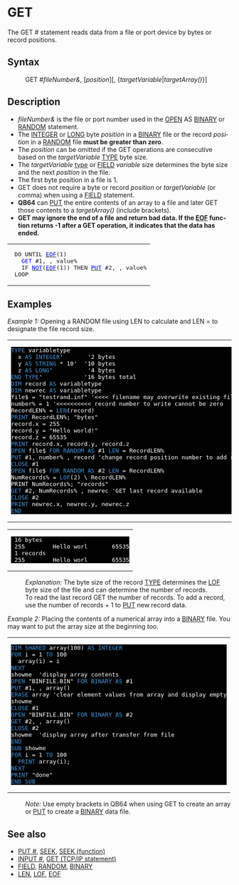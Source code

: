 <style>pre.codeide, pre.outputfixed, .outputcrt0 { background-color: #000 !important; color: #FFF !important; }</style><!DOCTYPE html>
<html class="client-nojs" dir="ltr" lang="en">
<head>
<title>GET - QB64 Phoenix Edition Wiki</title>
</head>
<body class="mediawiki ltr sitedir-ltr mw-hide-empty-elt ns-0 ns-subject page-GET rootpage-GET skin-vector action-view skin-vector-legacy vector-feature-language-in-header-enabled vector-feature-language-in-main-page-header-disabled vector-feature-language-alert-in-sidebar-disabled vector-feature-sticky-header-disabled vector-feature-sticky-header-edit-disabled vector-feature-table-of-contents-disabled vector-feature-visual-enhancement-next-disabled">
<div class="mw-body" id="content" role="main">
<a id="top"></a>
<h1 class="firstHeading mw-first-heading" id="firstHeading"><span class="mw-page-title-main">GET</span></h1>
<div class="vector-body" id="bodyContent">
<div class="mw-body-content mw-content-ltr" dir="ltr" id="mw-content-text" lang="en"><div class="mw-parser-output"><p>The <a class="mw-selflink selflink">GET #</a> statement reads data from a file or port device by bytes or record positions.
</p>
<h2><span class="mw-headline" id="Syntax">Syntax</span></h2>
<dl><dd><a class="mw-selflink selflink">GET #</a><i>fileNumber&amp;</i>, [<i>position</i>][, {<i>targetVariable</i>|<i>targetArray()</i>}]</dd></dl>
<p>
</p>
<h2><span class="mw-headline" id="Description">Description</span></h2>
<ul><li><i>fileNumber&amp;</i> is the file or port number used in the <a href="OPEN" title="OPEN">OPEN</a> AS <a class="mw-redirect" href="BINARY" title="BINARY">BINARY</a> or <a href="RANDOM" title="RANDOM">RANDOM</a> statement.</li>
<li>The <a href="INTEGER" title="INTEGER">INTEGER</a> or <a href="LONG" title="LONG">LONG</a> byte <i>position</i> in a <a class="mw-redirect" href="BINARY" title="BINARY">BINARY</a> file or the record <i>position</i> in a <a href="RANDOM" title="RANDOM">RANDOM</a> file <b>must be greater than zero</b>.</li>
<li>The <i>position</i> can be omitted if the GET operations are consecutive based on the <i>targetVariable</i> <a href="TYPE" title="TYPE">TYPE</a> byte size.</li>
<li>The <i>targetVariable</i> <a href="Data_types" title="Data types">type</a> or <a href="FIELD" title="FIELD">FIELD</a> <i>variable</i> size determines the byte size and the next <i>position</i> in the file.</li>
<li>The first byte position in a file is 1.</li>
<li>GET does not require a byte or record <i>position</i> or <i>targetVariable</i> (or comma) when using a <a href="FIELD" title="FIELD">FIELD</a> statement.</li>
<li><b>QB64</b> can <a href="PUT" title="PUT">PUT</a> the entire contents of an array to a file and later GET those contents to a <i>targetArray()</i> (include brackets).</li>
<li><b>GET may ignore the end of a file and return bad data. If the <a href="EOF" title="EOF">EOF</a> function returns -1 after a GET operation, it indicates that the data has ended.</b></li></ul>
<table cellpadding="5px" width="100%">
<tbody><tr>
<td><pre class="outputtext"> DO UNTIL <a href="EOF" title="EOF"><span style="color:blue;">EOF</span></a>(1)
   <a class="mw-selflink selflink"><span style="color:blue;">GET</span></a> #1, , value%
   IF <a href="NOT" title="NOT"><span style="color:blue;">NOT</span></a>(<a href="EOF" title="EOF"><span style="color:blue;">EOF</span></a>(1)) THEN <a href="PUT" title="PUT"><span style="color:blue;">PUT</span></a> #2, , value%
 LOOP
</pre>
</td></tr></tbody></table>
<p>
</p>
<h2><span class="mw-headline" id="Examples">Examples</span></h2>
<p><i>Example 1:</i> Opening a RANDOM file using LEN to calculate and LEN = to designate the file record size.
</p>
<table cellpadding="15px" width="100%">
<tbody><tr>
<td><pre class="codeide"><a href="TYPE" title="TYPE"><span style="color:#4593D8;">TYPE</span></a> variabletype
  x <a href="AS" title="AS"><span style="color:#4593D8;">AS</span></a> <a href="INTEGER" title="INTEGER"><span style="color:#4593D8;">INTEGER</span></a>'       '2 bytes
  y <a href="AS" title="AS"><span style="color:#4593D8;">AS</span></a> <a href="STRING" title="STRING"><span style="color:#4593D8;">STRING</span></a> * 10'  '10 bytes
  z <a href="AS" title="AS"><span style="color:#4593D8;">AS</span></a> <a href="LONG" title="LONG"><span style="color:#4593D8;">LONG</span></a>'          '4 bytes
<a href="END" title="END"><span style="color:#4593D8;">END</span></a> <a href="TYPE" title="TYPE"><span style="color:#4593D8;">TYPE</span></a>'            '16 bytes total
<a href="DIM" title="DIM"><span style="color:#4593D8;">DIM</span></a> record <a href="AS" title="AS"><span style="color:#4593D8;">AS</span></a> variabletype
<a href="DIM" title="DIM"><span style="color:#4593D8;">DIM</span></a> newrec <a href="AS" title="AS"><span style="color:#4593D8;">AS</span></a> variabletype
file$ = "testrand.inf" '&lt;&lt;&lt;&lt; filename may overwrite existing file
number% = 1 '&lt;&lt;&lt;&lt;&lt;&lt;&lt;&lt;&lt;&lt; record number to write cannot be zero
RecordLEN% = <a href="LEN" title="LEN"><span style="color:#4593D8;">LEN</span></a>(record)
<a href="PRINT" title="PRINT"><span style="color:#4593D8;">PRINT</span></a> RecordLEN%; "bytes"
record.x = 255
record.y = "Hello world!"
record.z = 65535
<a href="PRINT" title="PRINT"><span style="color:#4593D8;">PRINT</span></a> record.x, record.y, record.z
<a href="OPEN" title="OPEN"><span style="color:#4593D8;">OPEN</span></a> file$ <a href="FOR...NEXT" title="FOR...NEXT"><span style="color:#4593D8;">FOR</span></a> <a href="RANDOM" title="RANDOM"><span style="color:#4593D8;">RANDOM</span></a> <a href="AS" title="AS"><span style="color:#4593D8;">AS</span></a> #1 <a href="LEN" title="LEN"><span style="color:#4593D8;">LEN</span></a> = RecordLEN%
<a href="PUT" title="PUT"><span style="color:#4593D8;">PUT</span></a> #1, number% , record 'change record position number to add records
<a href="CLOSE" title="CLOSE"><span style="color:#4593D8;">CLOSE</span></a> #1
<a href="OPEN" title="OPEN"><span style="color:#4593D8;">OPEN</span></a> file$ <a href="FOR...NEXT" title="FOR...NEXT"><span style="color:#4593D8;">FOR</span></a> <a href="RANDOM" title="RANDOM"><span style="color:#4593D8;">RANDOM</span></a> <a href="AS" title="AS"><span style="color:#4593D8;">AS</span></a> #2 <a href="LEN" title="LEN"><span style="color:#4593D8;">LEN</span></a> = RecordLEN%
NumRecords% = <a href="LOF" title="LOF"><span style="color:#4593D8;">LOF</span></a>(2) \ RecordLEN%
PRINT NumRecords%; "records"
<a class="mw-selflink selflink"><span style="color:#4593D8;">GET</span></a> #2, NumRecords% , newrec 'GET last record available
<a href="CLOSE" title="CLOSE"><span style="color:#4593D8;">CLOSE</span></a> #2
<a href="PRINT" title="PRINT"><span style="color:#4593D8;">PRINT</span></a> newrec.x, newrec.y, newrec.z
<a href="END" title="END"><span style="color:#4593D8;">END</span></a>
</pre>
</td></tr></tbody></table>
<table cellpadding="15px" width="100%">
<tbody><tr>
<td><pre class="outputcrt0"> 16 bytes
 255        Hello worl       65535
 1 records
 255        Hello worl       65535
</pre>
</td></tr></tbody></table>
<dl><dd><i>Explanation:</i> The byte size of the record <a href="TYPE" title="TYPE">TYPE</a> determines the <a href="LOF" title="LOF">LOF</a> byte size of the file and can determine the number of records.</dd>
<dd>To read the last record <a class="mw-selflink selflink">GET</a> the number of records. To add a record, use the number of records + 1 to <a href="PUT" title="PUT">PUT</a> new record data.</dd></dl>
<p>
<i>Example 2:</i> Placing the contents of a numerical array into a <a class="mw-redirect" href="BINARY" title="BINARY">BINARY</a> file. You may want to put the array size at the beginning too.
</p>
<table cellpadding="15px" width="100%">
<tbody><tr>
<td><pre class="codeide"><a href="DIM" title="DIM"><span style="color:#4593D8;">DIM</span></a> <a href="SHARED" title="SHARED"><span style="color:#4593D8;">SHARED</span></a> array(100) <a href="AS" title="AS"><span style="color:#4593D8;">AS</span></a> <a href="INTEGER" title="INTEGER"><span style="color:#4593D8;">INTEGER</span></a>
<a href="FOR...NEXT" title="FOR...NEXT"><span style="color:#4593D8;">FOR</span></a> i = 1 <a href="TO" title="TO"><span style="color:#4593D8;">TO</span></a> 100
  array(i) = i
<a href="NEXT" title="NEXT"><span style="color:#4593D8;">NEXT</span></a>
showme  'display array contents
<a href="OPEN" title="OPEN"><span style="color:#4593D8;">OPEN</span></a> "BINFILE.BIN" <a href="FOR...NEXT" title="FOR...NEXT"><span style="color:#4593D8;">FOR</span></a> <a class="mw-redirect" href="BINARY" title="BINARY"><span style="color:#4593D8;">BINARY</span></a> <a href="AS" title="AS"><span style="color:#4593D8;">AS</span></a> #1
<a href="PUT" title="PUT"><span style="color:#4593D8;">PUT</span></a> #1, , array()
<a href="ERASE" title="ERASE"><span style="color:#4593D8;">ERASE</span></a> array 'clear element values from array and display empty
showme
<a href="CLOSE" title="CLOSE"><span style="color:#4593D8;">CLOSE</span></a> #1
<a href="OPEN" title="OPEN"><span style="color:#4593D8;">OPEN</span></a> "BINFILE.BIN" <a href="FOR...NEXT" title="FOR...NEXT"><span style="color:#4593D8;">FOR</span></a> <a class="mw-redirect" href="BINARY" title="BINARY"><span style="color:#4593D8;">BINARY</span></a> <a href="AS" title="AS"><span style="color:#4593D8;">AS</span></a> #2
<a class="mw-selflink selflink"><span style="color:#4593D8;">GET</span></a> #2, , array()
<a href="CLOSE" title="CLOSE"><span style="color:#4593D8;">CLOSE</span></a> #2
showme  'display array after transfer from file
<a href="END" title="END"><span style="color:#4593D8;">END</span></a>
<a href="SUB" title="SUB"><span style="color:#4593D8;">SUB</span></a> showme
<a href="FOR...NEXT" title="FOR...NEXT"><span style="color:#4593D8;">FOR</span></a> i = 1 <a href="TO" title="TO"><span style="color:#4593D8;">TO</span></a> 100
  <a href="PRINT" title="PRINT"><span style="color:#4593D8;">PRINT</span></a> array(i);
<a href="NEXT" title="NEXT"><span style="color:#4593D8;">NEXT</span></a>
<a href="PRINT" title="PRINT"><span style="color:#4593D8;">PRINT</span></a> "done"
<a href="END_SUB" title="END SUB"><span style="color:#4593D8;">END SUB</span></a>
</pre>
</td></tr></tbody></table>
<dl><dd><i>Note:</i> Use empty brackets in QB64 when using <a class="mw-selflink selflink">GET</a> to create an array or <a href="PUT" title="PUT">PUT</a> to create a <a class="mw-redirect" href="BINARY" title="BINARY">BINARY</a> data file.</dd></dl>
<p>
</p>
<h2><span class="mw-headline" id="See_also">See also</span></h2>
<ul><li><a href="PUT" title="PUT">PUT #</a>, <a href="SEEK" title="SEEK">SEEK</a>, <a href="SEEK_(function)" title="SEEK (function)">SEEK (function)</a></li>
<li><a href="INPUT_(file_statement)" title="INPUT (file statement)">INPUT #</a>, <a href="GET_(TCP/IP_statement)" title="GET (TCP/IP statement)">GET (TCP/IP statement)</a></li>
<li><a href="FIELD" title="FIELD">FIELD</a>, <a href="RANDOM" title="RANDOM">RANDOM</a>, <a class="mw-redirect" href="BINARY" title="BINARY">BINARY</a></li>
<li><a href="LEN" title="LEN">LEN</a>, <a href="LOF" title="LOF">LOF</a>, <a href="EOF" title="EOF">EOF</a></li></ul>
<p>
</p>
<!-- 
NewPP limit report
Cached time: 20240715031609
Cache expiry: 86400
Reduced expiry: false
Complications: [show‐toc]
CPU time usage: 0.057 seconds
Real time usage: 0.077 seconds
Preprocessor visited node count: 551/1000000
Post‐expand include size: 4290/2097152 bytes
Template argument size: 684/2097152 bytes
Highest expansion depth: 3/100
Expensive parser function count: 0/100
Unstrip recursion depth: 0/20
Unstrip post‐expand size: 0/5000000 bytes
-->
<!--
Transclusion expansion time report (%,ms,calls,template)
100.00%   41.396      1 -total
 13.75%    5.693     61 Template:Cl
  7.36%    3.045      1 Template:TextEnd
  6.47%    2.678      5 Template:Cb
  5.98%    2.477     14 Template:Parameter
  5.94%    2.457      1 Template:PageSyntax
  5.67%    2.345      2 Template:CodeEnd
  5.51%    2.279      1 Template:TextStart
  5.46%    2.262      1 Template:PageSeeAlso
  4.83%    1.998      1 Template:OutputStart
-->
<!-- Saved in parser cache with key qb64pnix_mw19894-mwmb_:pcache:idhash:272-0!canonical and timestamp 20240715031609 and revision id 8093.
 -->
</div>
</div>
</div>
</div>
</body>
</html>
